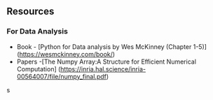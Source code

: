 ## Resources 
### For Data Analysis 
- Book - [Python for Data analysis by Wes McKinney (Chapter 1-5)] (https://wesmckinney.com/book/)
- Papers -[The Numpy Array:A Structure for Efficient Numerical Computation] (https://inria.hal.science/inria-00564007/file/numpy_final.pdf)

s


